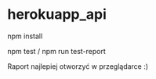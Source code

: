 # herokuapp_api

npm install

npm test / npm run test-report


Raport najlepiej otworzyć w przeglądarce :)
